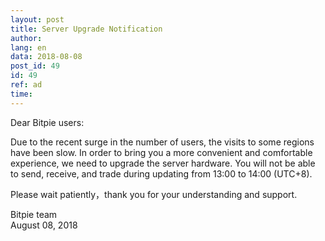 ```yaml
---
layout: post
title: Server Upgrade Notification
author: 
lang: en
data: 2018-08-08
post_id: 49
id: 49
ref: ad
time: 
---
```



Dear Bitpie users:

Due to the recent surge in the number of users, the visits to some regions have been slow. In order to bring you a more convenient and comfortable experience, we need to upgrade the server hardware. You will not be able to send, receive, and trade during updating from 13:00 to 14:00 (UTC+8).

Please wait patiently，thank you for your understanding and support.

Bitpie team<br/>
August 08, 2018